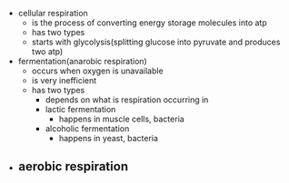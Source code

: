 - cellular respiration
	- is the process of converting energy storage molecules into atp
	- has two types
	- starts with glycolysis(splitting glucose into pyruvate and produces two atp)
- fermentation(anarobic respiration)
	- occurs when oxygen is unavailable
	- is very inefficient
	- has two types
		- depends on what is respiration occurring in
		- lactic fermentation
			- happens in muscle cells, bacteria
		- alcoholic fermentation
			- happens in yeast, bacteria
- aerobic respiration
	-